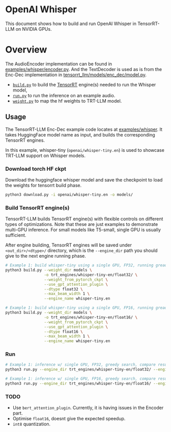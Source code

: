 # OpenAI Whisper

This document shows how to build and run OpenAI Whisper in TensorRT-LLM on NVIDIA GPUs.

# Overview
The AudioEncoder implementation can be found in [examples/whisper/encoder.py](./encoder.py). And the TextDecoder is used as is from the Enc-Dec implementation in [tensorrt_llm/models/enc_dec/model.py](../../tensorrt_llm/models/enc_dec/model.py).

 * [`build.py`](./build.py) to build the [TensorRT](https://developer.nvidia.com/tensorrt) engine(s) needed to run the Whisper model,
 * [`run.py`](./run.py) to run the inference on an example audio.
 * [`weight.py`](./weight.py) to map the hf weights to TRT-LLM model.

## Usage

The TensorRT-LLM Enc-Dec example code locates at [examples/whisper](./). It takes HuggingFace model name as input, and builds the corresponding TensorRT engines.

In this example, whisper-tiny (`openai/whisper-tiny.en`) is used to showcase TRT-LLM support on Whisper models.

### Download torch HF ckpt
Download the huggingface whisper model and save the checkpoint to load the weights for tensorrt build phase.
```bash
python3 download.py -i openai/whisper-tiny.en -o models/
```

### Build TensorRT engine(s)

TensorRT-LLM builds TensorRT engine(s) with flexible controls on different types of optimizations. Note that these are just examples to demonstrate multi-GPU inference. For small models like T5-small, single GPU is usually sufficient.

After engine building, TensorRT engines will be saved under `<out_dir>/<dtype>/` directory, which is the `--engine_dir` path you should give to the next engine running phase.

```bash
# Example 1: build whisper-tiny using a single GPU, FP32, running gready search
python3 build.py --weight_dir models \
                 -o trt_engines/whisper-tiny-en/float32/ \
                 --weight_from_pytorch_ckpt \
                 --use_gpt_attention_plugin \
                 --dtype float32 \
                 --max_beam_width 1 \
                 --engine_name whisper-tiny.en

# Example 1: build whisper-tiny using a single GPU, FP16, running gready search
python3 build.py --weight_dir models \
                 -o trt_engines/whisper-tiny-en/float16/ \
                 --weight_from_pytorch_ckpt \
                 --use_gpt_attention_plugin \
                 --dtype float16 \
                 --max_beam_width 1 \
                 --engine_name whisper-tiny.en
```


### Run
```bash
# Example 1: inference w/ single GPU, FP32, greedy search, compare results with HuggingFace FP32
python3 run.py --engine_dir trt_engines/whisper-tiny-en/float32/ --engine_name whisper-tiny.en --model_name openai/whisper-tiny.en --max_new_token=64 --num_beams=1 --compare_hf_fp32

# Example 1: inference w/ single GPU, FP16, greedy search, compare results with HuggingFace FP32
python3 run.py --engine_dir trt_engines/whisper-tiny-en/float16/ --engine_name whisper-tiny.en --model_name openai/whisper-tiny.en --max_new_token=64 --num_beams=1 --compare_hf_fp32
```

### TODO
- Use `bert_attention_plugin`. Currently, it is having issues in the Encoder part.
- Optimise `float16`, doesnt give the expected speedup. 
- `int8` quantization.
